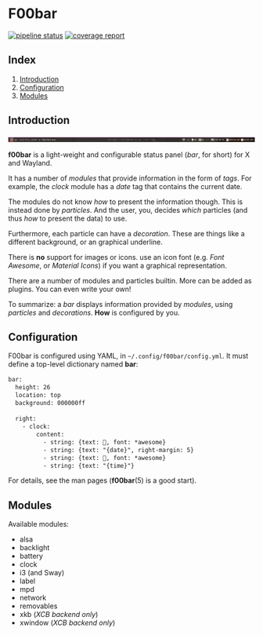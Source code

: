 # F00bar

[![pipeline status](https://gitlab.com/dnkl/f00bar/badges/master/pipeline.svg)](https://gitlab.com/dnkl/f00bar/commits/master)
[![coverage report](https://gitlab.com/dnkl/f00bar/badges/master/coverage.svg)](https://gitlab.com/dnkl/f00bar/commits/master)

## Index

1. [Introduction](#introduction)
1. [Configuration](#configuration)
1. [Modules](#modules)


## Introduction

![screenshot](screenshot.png "Example configuration")

**f00bar** is a light-weight and configurable status panel (_bar_, for
short) for X and Wayland.

It has a number of _modules_ that provide information in the form of
_tags_. For example, the _clock_ module has a _date_ tag that contains
the current date.

The modules do not know _how_ to present the information though. This
is instead done by _particles_. And the user, you, decides _which_
particles (and thus _how_ to present the data) to use.

Furthermore, each particle can have a _decoration_. These are things
like a different background, or an graphical underline.

There is **no** support for images or icons. use an icon font
(e.g. _Font Awesome_, or _Material Icons_) if you want a graphical
representation.

There are a number of modules and particles builtin. More can be added
as plugins. You can even write your own!

To summarize: a _bar_ displays information provided by _modules_,
using _particles_ and _decorations_. **How** is configured by you.


## Configuration

F00bar is configured using YAML, in `~/.config/f00bar/config.yml`. It
must define a top-level dictionary named **bar**:

    bar:
      height: 26
      location: top
      background: 000000ff

      right:
        - clock:
            content:
              - string: {text: , font: *awesome}
              - string: {text: "{date}", right-margin: 5}
              - string: {text: , font: *awesome}
              - string: {text: "{time}"}


For details, see the man pages (**f00bar**(5) is a good start).


## Modules

Available modules:

* alsa
* backlight
* battery
* clock
* i3 (and Sway)
* label
* mpd
* network
* removables
* xkb (_XCB backend only_)
* xwindow (_XCB backend only_)
